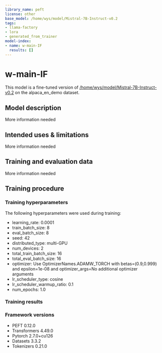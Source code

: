```yaml
---
library_name: peft
license: other
base_model: /home/wys/model/Mistral-7B-Instruct-v0.2
tags:
- llama-factory
- lora
- generated_from_trainer
model-index:
- name: w-main-IF
  results: []
---
```


<!-- This model card has been generated automatically according to the information the Trainer had access to. You
should probably proofread and complete it, then remove this comment. -->

# w-main-IF

This model is a fine-tuned version of [/home/wys/model/Mistral-7B-Instruct-v0.2](https://huggingface.co//home/wys/model/Mistral-7B-Instruct-v0.2) on the alpaca_en_demo dataset.

## Model description

More information needed

## Intended uses & limitations

More information needed

## Training and evaluation data

More information needed

## Training procedure

### Training hyperparameters

The following hyperparameters were used during training:
- learning_rate: 0.0001
- train_batch_size: 8
- eval_batch_size: 8
- seed: 42
- distributed_type: multi-GPU
- num_devices: 2
- total_train_batch_size: 16
- total_eval_batch_size: 16
- optimizer: Use OptimizerNames.ADAMW_TORCH with betas=(0.9,0.999) and epsilon=1e-08 and optimizer_args=No additional optimizer arguments
- lr_scheduler_type: cosine
- lr_scheduler_warmup_ratio: 0.1
- num_epochs: 1.0

### Training results



### Framework versions

- PEFT 0.12.0
- Transformers 4.49.0
- Pytorch 2.7.0+cu126
- Datasets 3.3.2
- Tokenizers 0.21.0